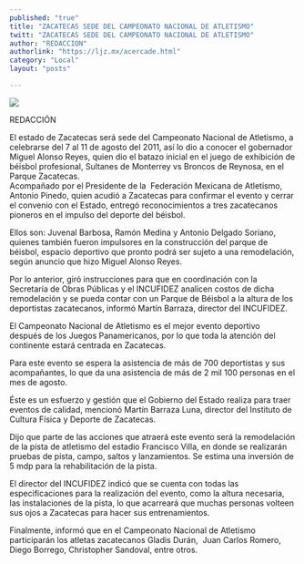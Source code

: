 ```yaml
---
published: "true"
title: "ZACATECAS SEDE DEL CAMPEONATO NACIONAL DE ATLETISMO"
twitt: "ZACATECAS SEDE DEL CAMPEONATO NACIONAL DE ATLETISMO"
author: "REDACCION"
authorlink: "https://ljz.mx/acercade.html"
category: "Local"
layout: "posts"

---
```

![](http://i.imgur.com/UAzjmXLm.jpg
)

REDACCIÓN

El estado de Zacatecas será sede del Campeonato Nacional de Atletismo, a celebrarse del 7 al 11 de agosto del 2011, así lo dio a conocer el gobernador Miguel Alonso Reyes, quien dio el batazo inicial en el juego de exhibición de béisbol profesional, Sultanes de Monterrey vs Broncos de Reynosa, en el Parque Zacatecas.  
Acompañado por el Presidente de la  Federación Mexicana de Atletismo, Antonio Pinedo, quien acudió a Zacatecas para confirmar el evento y cerrar el convenio con el Estado, entregó reconocimientos a tres zacatecanos pioneros en el impulso del deporte del béisbol.

Ellos son: Juvenal Barbosa, Ramón Medina y Antonio Delgado Soriano, quienes también fueron impulsores en la construcción del parque de béisbol, espacio deportivo que pronto podrá ser sujeto a una remodelación, según anuncio que hizo Miguel Alonso Reyes.

Por lo anterior, giró instrucciones para que en coordinación con la Secretaría de Obras Públicas y el INCUFIDEZ analicen costos de dicha remodelación y se pueda contar con un Parque de Béisbol a la altura de los deportistas zacatecanos, informó Martín Barraza, director del INCUFIDEZ.

El Campeonato Nacional de Atletismo es el mejor evento deportivo  después de los Juegos Panamericanos, por lo que toda la atención del continente estará centrada en Zacatecas.

Para este evento se espera la asistencia de más de 700 deportistas y sus acompañantes, lo que da una asistencia de más de 2 mil 100 personas en el mes de agosto.

Éste es un esfuerzo y gestión que el Gobierno del Estado realiza para traer eventos de calidad, mencionó Martín Barraza Luna, director del Instituto de Cultura Física y Deporte de Zacatecas.

Dijo que parte de las acciones que atraerá este evento será la remodelación de la pista de atletismo del estadio Francisco Villa, en donde se realizarán pruebas de pista, campo, saltos y lanzamientos. Se estima una inversión de 5 mdp para la rehabilitación de la pista.

El director del INCUFIDEZ indicó que se cuenta con todas las especificaciones para la realización del evento, como la altura necesaria, las instalaciones de la pista, lo que acarreará que muchas personas volteen sus ojos a Zacatecas para hacer sus entrenamientos.

Finalmente, informó que en el Campeonato Nacional de Atletismo participarán los atletas zacatecanos Gladis Durán,  Juan Carlos Romero, Diego Borrego, Christopher Sandoval, entre otros.
